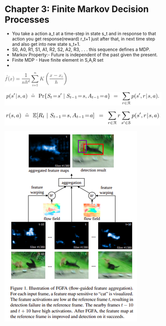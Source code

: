# Chapter 3: Finite Markov Decision Processes

* You take a action a\_t at a time-step in state s\_t and in response to that action you get response\(reward\)  r\_t+1 just after that, in next time step and also get into new state s\_t+1.
* S0, A0, R1, S1, A1, R2, S2, A2, R3, . . .  this sequence defines a MDP. 
* Markov Property:- Future is independent of the past given the present.
* Finite MDP - Have finite element in S,A,R set
* 
![p defines the dynamics of the MDP](../../.gitbook/assets/image%20%28131%29.png)

![State transition probabilities](../../.gitbook/assets/image%20%2866%29.png)

![reward](../../.gitbook/assets/image%20%2884%29.png)

![bellman recursive equation](../../.gitbook/assets/image%20%28133%29.png)



